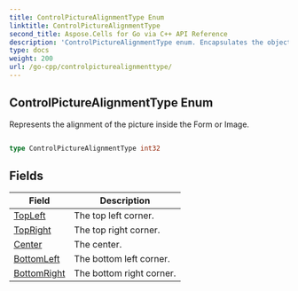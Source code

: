 ```yaml
---
title: ControlPictureAlignmentType Enum 
linktitle: ControlPictureAlignmentType
second_title: Aspose.Cells for Go via C++ API Reference
description: 'ControlPictureAlignmentType enum. Encapsulates the object that represents controlpicturealignmenttype in Go.'
type: docs
weight: 200
url: /go-cpp/controlpicturealignmenttype/
---
```


## ControlPictureAlignmentType Enum

Represents the alignment of the picture inside the Form or Image.

```go

type ControlPictureAlignmentType int32


```

## Fields

| Field | Description |
| --- | --- |
|[TopLeft](./topleft/) | The top left corner. | 
|[TopRight](./topright/) | The top right corner. | 
|[Center](./center/) | The center. | 
|[BottomLeft](./bottomleft/) | The bottom left corner. | 
|[BottomRight](./bottomright/) | The bottom right corner. | 
